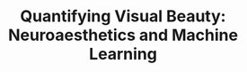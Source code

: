 ---
title: 'Quantifying Visual Beauty: Neuroaesthetics and Machine Learning'
logo: 'mineco.webp'
pi: ''
uvpi: 'J. Malo'
years: '2015-2017'
website: ''
funding_source: 'Spanish Ministry of Economy and Competitiveness'
role: ''
project_type: ''
partners: []
---